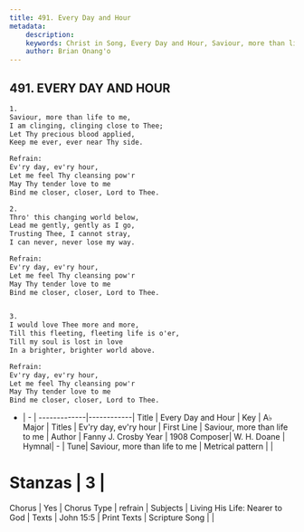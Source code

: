 ```yaml
---
title: 491. Every Day and Hour
metadata:
    description: 
    keywords: Christ in Song, Every Day and Hour, Saviour, more than life to me, Ev'ry  day, ev'ry hour
    author: Brian Onang'o
---
```



## 491. EVERY DAY AND HOUR

```txt
1.
Saviour, more than life to me,
I am clinging, clinging close to Thee;
Let Thy precious blood applied,
Keep me ever, ever near Thy side.

Refrain:
Ev'ry day, ev'ry hour,
Let me feel Thy cleansing pow'r
May Thy tender love to me 
Bind me closer, closer, Lord to Thee.

2.
Thro' this changing world below,
Lead me gently, gently as I go,
Trusting Thee, I cannot stray,
I can never, never lose my way.

Refrain:
Ev'ry day, ev'ry hour,
Let me feel Thy cleansing pow'r
May Thy tender love to me 
Bind me closer, closer, Lord to Thee.


3.
I would love Thee more and more,
Till this fleeting, fleeting life is o'er,
Till my soul is lost in love 
In a brighter, brighter world above. 

Refrain:
Ev'ry day, ev'ry hour,
Let me feel Thy cleansing pow'r
May Thy tender love to me 
Bind me closer, closer, Lord to Thee.

```

- |   -  |
-------------|------------|
Title | Every Day and Hour |
Key | A♭ Major |
Titles | Ev'ry  day, ev'ry hour |
First Line | Saviour, more than life to me |
Author | Fanny J. Crosby
Year | 1908
Composer| W. H. Doane |
Hymnal|  - |
Tune| Saviour, more than life to me |
Metrical pattern | |
# Stanzas | 3 |
Chorus | Yes |
Chorus Type | refrain |
Subjects | Living His Life: Nearer to God |
Texts | John 15:5 |
Print Texts | 
Scripture Song |  |
  
